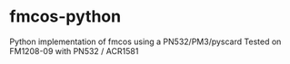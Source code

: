 # fmcos-python
Python implementation of fmcos using a PN532/PM3/pyscard
Tested on FM1208-09 with PN532 / ACR1581
